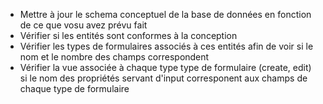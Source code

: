 -   Mettre à jour le schema conceptuel de la base de données en fonction de ce que vosu avez prévu fait
-   Vérifier si les entités sont conformes à la conception
-   Vérifier les types de formulaires associés à ces entités afin de voir si le nom et le nombre des champs correspondent
-   Vérifier la vue associée à chaque type type de formulaire (create, edit) si le nom des propriétés servant d'input corresponent aux champs de chaque type de formulaire
